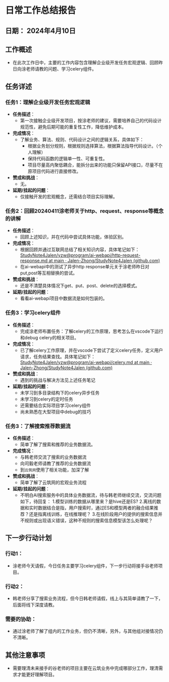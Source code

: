 # 日常工作总结报告

## 日期： 2024年4月10日

## 工作概述

- 在此次工作日中，主要的工作内容包含理解企业级开发任务宏观逻辑、回顾昨日向涂老师请教的问题、学习celery组件。

## 任务详述

### 任务1：理解企业级开发任务宏观逻辑

- **任务描述**：
  - 第一次接触企业级开发项目，按涂老师的建议，需要培养自己的代码设计规范性，避免后期可能的重复性工作，降低维护成本。
- **完成情况**：
  - 了解业务、算法、规则、代码设计之间的逻辑关系，具体如下：
    - 根据业务划分规则，根据规则选择算法，根据算法指导代码设计。（个人理解）
    - 保持代码函数的逻辑单一性、可重复性。
    - 项目尽量高内聚低耦合，能拆分出来的功能只保留API接口，尽量不在原项目代码进行直接修改。
- **赞成和挑战**：
  - 无。
- **延期/挂起的问题**：
  - 仅接触开发的宏观概念，还需结合项目实际理解。

### 任务2：回顾20240411涂老师关于http、request、response等概念的讲解

- **任务描述**：
  - 回顾上述知识，并在代码中尝试具体功能，体验区别。
- **完成情况**：
  - 根据回顾并通过互联网总结了相关知识内容，具体笔记如下：[StudyNote4Jalen/yzw@program/ai-webapi/http-request-response.md at main · Jalen-Zhong/StudyNote4Jalen (github.com)](https://github.com/Jalen-Zhong/StudyNote4Jalen/blob/main/yzw@program/ai-webapi/http-request-response.md)
  - 在ai-webapi中的测试了异步http response单元关于涂老师昨日对put,post等互相替换的尝试。
- **赞成和挑战**：
  - 还是不清楚具体情况下get、put、post、delete的选择模式。
- **延期/挂起的问题**：
  - 看看ai-webapi项目中数据流是如何包装的。

### 任务3：学习celery组件

- **任务描述**：
  - 完成涂老师布置任务：了解celery的工作原理，思考怎么在vscode下运行和debug celery的相关项目。
- **完成情况**：
  - 已了解celery工作原理，并在vscode下尝试了定义celery任务，定义用户请求，任务结果查找。具体笔记如下：[StudyNote4Jalen/yzw@program/ai-webapi/celery.md at main · Jalen-Zhong/StudyNote4Jalen (github.com)](https://github.com/Jalen-Zhong/StudyNote4Jalen/blob/main/yzw@program/ai-webapi/celery.md)
- **赞成和挑战**：
  - 遇到的挑战与解决方法见上述任务笔记
- **延期/挂起的问题**：
  - 未学习到多目录结构下的celery异步任务
  - 未学习到celery的定时任务
  - 还需要结合实际项目学习celery组件
  - 尚未熟悉在大型项目中debug的技巧

### 任务3：了解搜索推荐数据流

- **任务描述**：
  - 简单了解了搜索和推荐的业务数据流。
- **完成情况**：
  - 与韩老师交流了搜索的业务数据流
  - 向司毅老师请教了推荐的业务数据流
  - 到`云筑网`使用了相关功能，加深了解
- **赞成和挑战**：
  - 简单了解了云筑网的宏观业务流程
- **延期/挂起的问题**：
  - 不明白AI搜索服务中的具体业务数据流，待与韩老师继续交流，交流问题如下，待回复：
    1.模型训练的数据从哪里来？是hive还是ES?
    2.离线的数据和实时数据结合是指，用户搜索时，通过ES和模型两者的融合结果推荐？还是指离线训练，在线推理呢？
    3.在线阶段用户的提供的搜索信息并不规则或出现语义错误，这种不规则的搜索信息模型该怎么处理呢？

## 下一步行动计划

### 行动1：

- 涂老师今天请假，今日任务主要学习celery组件，下一步行动将接手谷老师项目。

### 行动2：

- 韩老师分享了搜索业务流程，但今日韩老师请假，线上与其简单请教了一下，后面将线下深度请教。

### 需要的协助：

- 通过涂老师了解了组内的工作业务，但仍不清晰，另外，与其他组对接情况仍不清晰。

## 其他注意事项

- 需要理清未来接手的谷老师的项目主要在云筑业务中完成哪部分工作，理清需求才能更好理解项目。